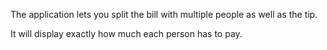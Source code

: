 The application lets you split the bill with multiple people as well as the tip.

It will display exactly how much each person has to pay.
